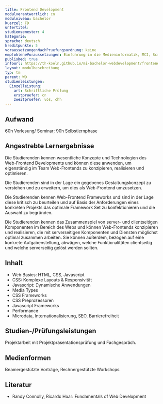 ```yaml
---
title: Frontend Development
modulverantwortlich: cn
modulniveau: bachelor
kuerzel: FD
untertitel:
studiensemester: 4
kategorie:
sprache: deutsch
kreditpunkte: 5
voraussetzungenNachPruefungsordnung: keine
empfohleneVoraussetzungen: Einführung in die Medieninformatik, MCI, Screendesign, Grundlagen des Web, Kommunikationstechnik
published: true
infourl: https://th-koeln.github.io/mi-bachelor-webdevelopment/frontend-development/
layout: modulbeschreibung
typ: tm
parent: WD
studienleistungen:
  Einzelleistung:
    art: Schriftliche Prüfung
    erstpruefer: cn
    zweitpruefer: vos, chh
---
```

## Aufwand
60h Vorlesung/ Seminar; 90h Selbstlernphase

## Angestrebte Lernergebnisse

Die Studierenden kennen wesentliche Konzepte und Technologien des Web-Frontend Developments und können diese anwenden, um eigenständig im Team Web-Frontends zu konzipieren, realisieren und optimieren.

Die Studierenden sind in der Lage ein gegebenes Gestaltungskonzept zu verstehen und zu erweitern, um dies als Web-Frontend umzusetzen.

Die Studierenden kennen Web-Frontend Frameworks und sind in der Lage diese kritisch zu beurteilen und auf Basis der Anforderungen eines konkreten Projekts das optimale Framework Set zu konfektionieren und die Auswahl zu begründen.

Die Studierenden kennen das Zusammenspiel von server- und clientseitigen Komponenten im Bereich des Webs und können Web-Frontends konzipieren und realisieren, die mit serverseitigen Komponenten und Diensten möglichst optimal zusammen arbeiten. Sie können außerdem, bezogen auf eine konkrete Aufgabenstellung, abwägen, welche Funktionalitäten clientseitig und welche serverseitig gelöst werden sollten.

## Inhalt

- Web Basics: HTML, CSS, Javascript
- CSS: Komplexe Layouts & Responsivität
- Javascript: Dynamische Anwendungen
- Media Types
- CSS Frameworks 
- CSS Preprozessoren
- Javascript Frameworks
- Performance
- Microdata, Internationalisierung, SEO, Barrierefreiheit

## Studien-/Prüfungsleistungen
Projektarbeit mit Projektpräsentationsprüfung und Fachgespräch.

## Medienformen
Beamergestützte Vorträge, Rechnergestützte Workshops

## Literatur
- Randy Connolly, Ricardo Hoar: Fundamentals of Web Development

